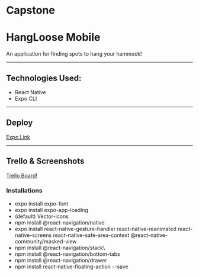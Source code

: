 ﻿# Capstone

# HangLoose Mobile
An application for finding spots to hang your hammock!

---

## Technologies Used:
* React Native
* Expo CLI

---

## Deploy
[Expo Link](https://expo.io/@tyfriedrice/projects/hangloosemobile)

---

## Trello & Screenshots
[Trello Board!](https://trello.com/b/WkZnQTSC/capstone)

### Installations
* expo install expo-font
* expo install expo-app-loading
* (default) Vector-icons
* npm install @react-navigation/native
* expo install react-native-gesture-handler react-native-reanimated react-native-screens react-native-safe-area-context @react-native-community/masked-view
* npm install @react-navigation/stack\
* npm install @react-navigation/bottom-tabs
* npm install @react-navigation/drawer
* npm install react-native-floating-action --save
